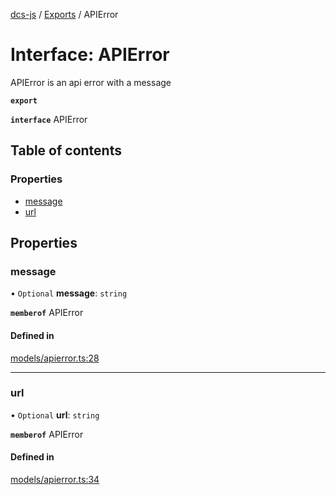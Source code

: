 [dcs-js](../README.md) / [Exports](../modules.md) / APIError

# Interface: APIError

APIError is an api error with a message

**`export`**

**`interface`** APIError

## Table of contents

### Properties

- [message](APIError.md#message)
- [url](APIError.md#url)

## Properties

### <a id="message" name="message"></a> message

• `Optional` **message**: `string`

**`memberof`** APIError

#### Defined in

[models/apierror.ts:28](https://github.com/unfoldingWord/dcs-js/blob/b29eb7a/models/apierror.ts#L28)

___

### <a id="url" name="url"></a> url

• `Optional` **url**: `string`

**`memberof`** APIError

#### Defined in

[models/apierror.ts:34](https://github.com/unfoldingWord/dcs-js/blob/b29eb7a/models/apierror.ts#L34)
